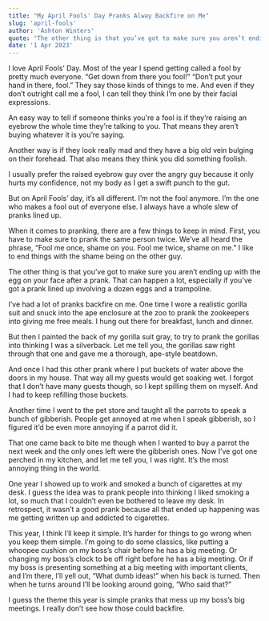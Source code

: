 ```yaml
---
title: "My April Fools' Day Pranks Alway Backfire on Me"
slug: 'april-fools'
author: 'Ashton Winters'
quote: "The other thing is that you’ve got to make sure you aren’t ending up with the egg on your face after a prank. That can happen a lot, especially if you've got a prank lined up involving a dozen eggs and a trampoline."
date: '1 Apr 2023'
---
```


I love April Fools’ Day. Most of the year I spend getting called a fool by pretty much everyone. “Get down from there you fool!” “Don’t put your hand in there, fool.” They say those kinds of things to me. And even if they don’t outright call me a fool, I can tell they think I’m one by their facial expressions.

An easy way to tell if someone thinks you're a fool is if they’re raising an eyebrow the whole time they’re talking to you. That means they aren’t buying whatever it is you’re saying.

Another way is if they look really mad and they have a big old vein bulging on their forehead. That also means they think you did something foolish.

I usually prefer the raised eyebrow guy over the angry guy because it only hurts my confidence, not my body as I get a swift punch to the gut.

But on April Fools’ day, it’s all different. I’m not the fool anymore. I’m the one who makes a fool out of everyone else. I always have a whole slew of pranks lined up.

When it comes to pranking, there are a few things to keep in mind.  First, you have to make sure to prank the same person twice. We’ve all heard the phrase, “Fool me once, shame on you. Fool me twice, shame on me.” I like to end things with the shame being on the other guy.

The other thing is that you’ve got to make sure you aren’t ending up with the egg on your face after a prank. That can happen a lot, especially if you've got a prank lined up involving a dozen eggs and a trampoline.

I’ve had a lot of pranks backfire on me. One time I wore a realistic gorilla suit and snuck into the ape enclosure at the zoo to prank the zookeepers into giving me free meals. I hung out there for breakfast, lunch and dinner.

But then I painted the back of my gorilla suit gray, to try to prank the gorillas into thinking I was a silverback. Let me tell you, the gorillas saw right through that one and gave me a thorough, ape-style beatdown.

And once I had this other prank where I put buckets of water above the doors in my house. That way all my guests would get soaking wet. I forgot that I don’t have many guests though, so I kept spilling them on myself. And I had to keep refilling those buckets.

Another time I went to the pet store and taught all the parrots to speak a bunch of gibberish. People get annoyed at me when I speak gibberish, so I figured it’d be even more annoying if a parrot did it.

That one came back to bite me though when I wanted to buy a parrot the next week and the only ones left were the gibberish ones. Now I’ve got one perched in my kitchen, and let me tell you, I was right. It’s the most annoying thing in the world.

One year I showed up to work and smoked a bunch of cigarettes at my desk. I guess the idea was to prank people into thinking I liked smoking a lot, so much that I couldn’t even be bothered to leave my desk. In retrospect, it wasn’t a good prank because all that ended up happening was me getting written up and addicted to cigarettes.

This year, I think I’ll keep it simple. It’s harder for things to go wrong when you keep them simple. I’m going to do some classics, like putting a whoopee cushion on my boss’s chair before he has a big meeting. Or changing my boss’s clock to be off right before he has a big meeting. Or if my boss is presenting something at a big meeting with important clients, and I’m there, I’ll yell out, “What dumb ideas!” when his back is turned. Then when he turns around I’ll be looking around going, “Who said that?”

I guess the theme this year is simple pranks that mess up my boss’s big meetings. I really don’t see how those could backfire.